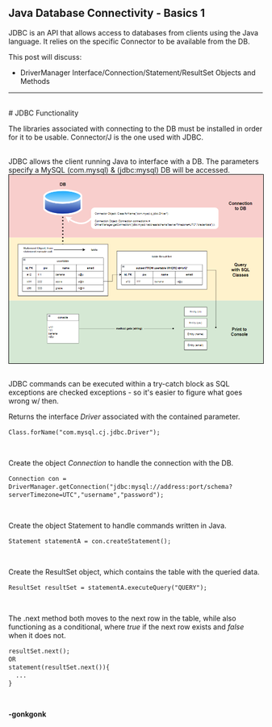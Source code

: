 ## Java Database Connectivity - Basics 1

JDBC is an API that allows access to databases from clients using the Java language. It relies on the specific Connector to be available from the DB.

This post will discuss:
* DriverManager Interface/Connection/Statement/ResultSet Objects and Methods

---
<br>
# JDBC Functionality
<br>

The libraries associated with connecting to the DB must be installed in order for it to be usable. Connector/J is the one used with JDBC.

<br>
JDBC allows the client running Java to interface with a DB. The parameters specify a MySQL (com.mysql) & (jdbc:mysql) DB will be accessed.
<img src="https://raw.githubusercontent.com/gonkmetrics/gonkmetrics.github.io/main/_posts/_img/jdbc1.png" style="display: block; margin-left: auto; margin-right: auto; border: 1px solid black;s"><br>

JDBC commands can be executed within a try-catch block as SQL exceptions are checked exceptions - so it's easier to figure what goes wrong w/ then.

Returns the interface *Driver* associated with the contained parameter.
<pre><code class="language-java">Class.forName("com.mysql.cj.jdbc.Driver");
</code></pre><br>
Create the object *Connection* to handle the connection with the DB.
<pre><code class="language-java">Connection con = DriverManager.getConnection("jdbc:mysql://address:port/schema?serverTimezone=UTC","username","password");
</code></pre><br>
Create the object Statement to handle commands written in Java.
<pre><code class="language-java">Statement statementA = con.createStatement();
</code></pre><br>
Create the ResultSet object, which contains the table with the queried data.
<pre><code class="language-java">ResultSet resultSet = statementA.executeQuery("QUERY");
</code></pre><br>
The .next method both moves to the next row in the table, while also functioning as a conditional, where *true* if the next row exists and *false* when it does not.
<pre><code class="language-java">resultSet.next();
OR
statement(resultSet.next()){
  ...
}
</code></pre>
<br>

**-gonkgonk**
